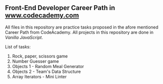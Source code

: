 ## Front-End Developer Career Path in www.codecademy.com

All files in this repository are practice tasks proposed in the afore mentioned Career Path from CodeAcademy.
All projects in this repository are done in _Vanilla JavaScript_.

List of tasks:
 1. Rock, paper, scissors game
 2. Number Guesser game
 3. Objects 1 - Random Meal Generator
 4. Objects 2 - Team's Data Structure
 5. Array Iterators - Mini Linter
